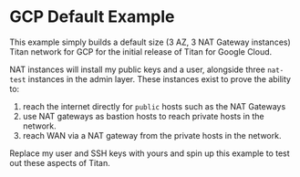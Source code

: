 # GCP Default Example

This example simply builds a default size (3 AZ, 3 NAT Gateway instances) Titan network for GCP for the initial
release of Titan for Google Cloud.

NAT instances will install my public keys and a user, alongside three `nat-test` instances in the admin layer. These
instances exist to prove the ability to:

 1. reach the internet directly for `public` hosts such as the NAT Gateways
 1. use NAT gateways as bastion hosts to reach private hosts in the network.
 2. reach WAN via a NAT gateway from the private hosts in the network.

Replace my user and SSH keys with yours and spin up this example to test out these aspects of Titan.
